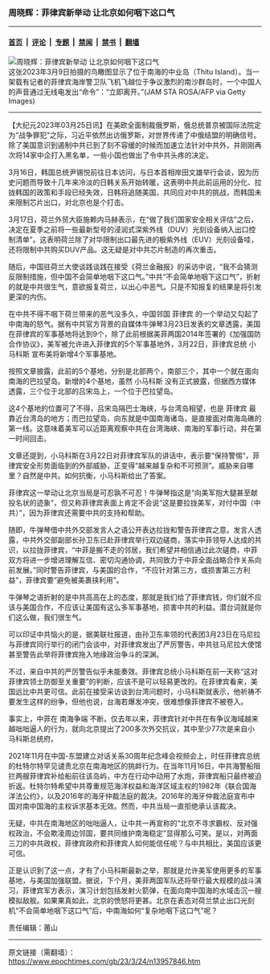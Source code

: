 ### 周晓辉：菲律宾新举动 让北京如何咽下这口气

---

#### [首页](../../../..?n13957846) &nbsp;|&nbsp; [评论](../../../../../epoch-comment?n13957846) &nbsp;|&nbsp; [专题](../../../../../epoch-special?n13957846) &nbsp;|&nbsp; [禁闻](../../../../../epoch-news?n13957846) &nbsp;|&nbsp; [禁书](../../../../../books?n13957846) &nbsp;|&nbsp; [翻墙](https://github.com/gfw-breaker/nogfw/blob/master/README.md?n13957846)


<div><img alt="周晓辉：菲律宾新举动 让北京如何咽下这口气" class="attachment-djy_600_400 size-djy_600_400 wp-post-image" src="https://i.epochtimes.com/assets/uploads/2023/03/id13947414-GettyImages-1247968404-600x400.jpg"/>
<div class="caption">
 这张2023年3月9日拍摄的鸟瞰图显示了位于南海的中业岛（Thitu Island）。当一架载有记者的菲律宾海岸警卫队飞机飞越位于争议激烈的南沙群岛时，一个中国人的声音通过无线电发出“命令”：“立即离开。”(JAM STA ROSA/AFP via Getty Images)
</div></div><hr/><div class="post_content" id="artbody" itemprop="articleBody">
 <!-- article content begin -->
 <p>
  【大纪元2023年03月25日讯】在美欧全面制裁俄罗斯，俄总统普京被国际法院定为“战争罪犯”之际，习近平依然出访俄罗斯，对世界传递了中俄结盟的明确信号。除了美国意识到遏制中共已到了刻不容缓的时候而加速立法针对中共外，并刚刚再次将14家中企打入黑名单，一些小国也做出了令中共头疼的决定。
 </p>
 <p>
  3月16日，韩国总统尹锡悦前往日本访问，与日本首相岸田文雄举行会谈，因为历史问题而导致十几年来冷淡的日韩关系开始转暖，这表明中共此前运用的分化、拉拢韩国的政策和手段已经失效，日韩将追随美国，共同应对中共的挑战，而韩国未来限制芯片出口，对北京也是个打击。
 </p>
 <p>
  3月17日，荷兰外贸大臣施赖内马赫表示，在“做了我们国家安全相关评估”之后，决定在夏季之前将一些最新型号的浸润式深紫外线（DUV）光刻设备纳入出口控制清单”。这表明荷兰除了对华限制出口最先进的极紫外线（EUV）光刻设备哇，还将限制中共购买DUV产品。这无疑是对中共芯片制造的再次重击。
 </p>
 <p>
  随后，中国驻荷兰大使谈践谈践在接受《荷兰金融报》的采访中说，“我不会猜测反限制措施，但中国不会简单地咽下这口气。”中共“不会简单地咽下这口气”，折射的就是中共很生气，意欲报复荷兰，以出心中恶气。只是不知报复的结果是将引发更深的内伤。
 </p>
 <p>
  在中共不得不咽下荷兰带来的恶气没多久，中国邻国
  <ok href="https://www.epochtimes.com/gb/tag/%E8%8F%B2%E5%BE%8B%E5%AE%BE.html">
   菲律宾
  </ok>
  的一个举动又勾起了中南海的怒气。据有中共官方背景的自媒体牛弹琴3月23日发表的文章透露，美国在菲律宾的军事基地将达到9个，除了此前根据美菲两国2014年签署的《加强国防合作协议》，美军被允许进入菲律宾的5个军事基地外，3月22日，菲律宾总统
  <ok href="https://www.epochtimes.com/gb/tag/%E5%B0%8F%E9%A9%AC%E7%A7%91%E6%96%AF.html">
   小马科斯
  </ok>
  宣布美将新增4个军事基地。
 </p>
 <p>
  按照文章披露，此前的5个基地，分别是北部两个，南部三个，其中一个就在面向南海的巴拉望岛。新增的4个基地，虽然
  <ok href="https://www.epochtimes.com/gb/tag/%E5%B0%8F%E9%A9%AC%E7%A7%91%E6%96%AF.html">
   小马科斯
  </ok>
  没有正式披露，但据西方媒体透露，三个位于北部的吕宋岛上，一个位于巴拉望岛。
 </p>
 <p>
  这4个基地的位置可了不得，吕宋岛隔巴士海峡，与台湾岛相望，也是
  <ok href="https://www.epochtimes.com/gb/tag/%E8%8F%B2%E5%BE%8B%E5%AE%BE.html">
   菲律宾
  </ok>
  最靠近台湾岛的地方；而巴拉望岛，向东就是中国南海诸岛，是直接面对南海岛礁的第一线。这意味着美军可以近距离观察中共在台湾海峡、南海的军事行动，并在第一时间回击。
 </p>
 <p>
  文章还提到，小马科斯在3月22日对菲律宾军队的讲话中，表示要“保持警惕”，菲律宾安全形势面临到的外部威胁，正变得“越来越复杂和不可预测”。威胁来自哪里？自然是中共。如何抗衡，小马科斯给出了答案。
 </p>
 <p>
  菲律宾这一举动让北京当局是可忍孰不可忍！牛弹琴指这是“向美军抱大腿甚至献投名状的迹象”，但又称菲律宾表面上肯定不会说“这是要拉拢美军，对付中国（中共）”，因为菲律宾还需要中共的支持和帮助。
 </p>
 <p>
  随即，牛弹琴借中共外交部发言人之语公开表达拉拢和警告菲律宾之意。发言人透露，中共外交部副部长孙卫东已赴菲律宾举行双边磋商，落实中菲领导人达成的共识，以拉拢菲律宾，“中菲是搬不走的邻居，我们希望并相信通过此次磋商，中菲双方将进一步增进理解互信、密切沟通协调，共同致力于中菲全面战略合作关系向前发展。”同时警告菲律宾，与美国的合作，“不应针对第三方，或损害第三方利益”，菲律宾要“避免被美裹挟利用”。
 </p>
 <p>
  牛弹琴之语折射的是中共高高在上的态度，那就是我们给了菲律宾钱，你们就不应该与美国合作，不应该让美国有这么多军事基地，损害中共的利益。潜台词就是你们这么做，我们很生气。
 </p>
 <p>
  可以印证中共恼火的是，据美联社报道，由孙卫东率领的代表团3月23日在马尼拉与菲律宾同行举行的闭门会谈中，对菲律宾发出了严厉警告，中共驻马尼拉大使馆甚至警告此举将菲律宾拖入地缘政治争斗的深渊。
 </p>
 <p>
  不过，来自中共的严厉警告似乎未能奏效。菲律宾总统小马科斯在前一天称“这对菲律宾领土防御至关重要”的判断，应该不是可以轻易更改的。在菲律宾看来，美国远比中共更可信。此前在接受采访谈到台湾问题时，小马科斯就表示，他祈祷不要发生这样的纷争，但他也说，台海若爆发冲突，很难想像菲律宾不被卷入。
 </p>
 <p>
  事实上，中菲在
  <ok href="https://www.epochtimes.com/gb/tag/%E5%8D%97%E6%B5%B7%E4%BA%89%E7%AB%AF.html">
   南海争端
  </ok>
  不断。仅去年以来，菲律宾针对中共在有争议海域越来越咄咄逼人的行为，就向北京提出了200多次外交抗议，其中至少77次是来自小马科斯总统府。
 </p>
 <p>
  2021年11月在中国-东盟建立对话关系30周年纪念峰会视频会上，时任菲律宾总统的杜特尔特罕见谴责北京在南海地区的挑衅行为。在当年11月16日，中共海警船阻拦两艘菲律宾补给船前往该岛屿，中方在行动中动用了水炮，菲律宾船只最终被迫折返。杜特尔特希望中共尊重规范海洋权益和海洋区域主权的1982年《联合国海洋法公约》，以及2016年的海牙仲裁法庭的裁决。2016年的海牙仲裁法庭宣布中国对南中国海的主权诉求基本无效。然而，中共当局一直拒绝承认该裁决。
 </p>
 <p>
  无疑，中共在南海地区的咄咄逼人，让中共一再宣称的“北京不寻求霸权、反对强权政治，不会欺凌周边邻国，要共同维护南海稳定”显得那么可笑。是以，对两面三刀的中共政权，菲律宾政府和菲律宾人如何能信任呢？与中共相比，美国应该更可信。
 </p>
 <p>
  正是认识到了这一点，才有了小马科斯最新之举，那就是允许美军使用更多的军事基地，与美国加强联盟。据说，下个月，美菲两国军队还将举行最大规模的战斗演习，菲律宾军方表示，演习计划包括发射火箭弹，在面向南中国海的水域击沉一艘模拟敌舰。如果果真如此，北京的愤怒将更甚。北京在表态对荷兰禁止出口光刻机“不会简单地咽下这口气”后，中南海如何“复杂地咽下这口气”呢？
 </p>
 <p>
  责任编辑：莆山
 </p>
 <!-- article content end -->
 <div id="below_article_ad">
 </div>
</div>


---

原文链接（需翻墙）：https://www.epochtimes.com/gb/23/3/24/n13957846.htm